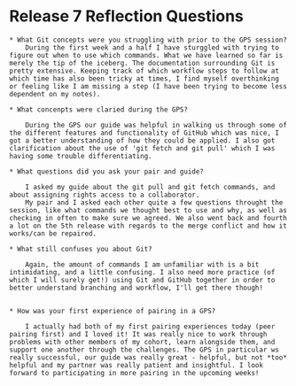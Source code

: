 # Release 7 Reflection Questions

	* What Git concepts were you struggling with prior to the GPS session?
		During the first week and a half I have sturggled with trying to figure out when to use which commands. What we have learned so far is merely the tip of the iceberg. The documentation surrounding Git is pretty extensive. Keeping track of which workflow steps to follow at which time has also been tricky at times, I find myself overthinking or feeling like I am missing a step (I have been trying to become less dependent on my notes). 

	* What concenpts were claried during the GPS?

		During the GPS our guide was helpful in walking us through some of the different features and functionality of GitHub which was nice, I got a better understanding of how they could be applied. I also got clarification about the use of 'git fetch and git pull' which I was having some trouble differentiating.

	* What questions did you ask your pair and guide?

		I asked my guide about the git pull and git fetch commands, and about assigning rights access to a collaborator. 
		My pair and I asked each other quite a few questions throught the session, like what commands we thought best to use and why, as well as checking in often to make sure we agreed. We also went back and fourth a lot on the 5th release with regards to the merge conflict and how it works/can be repaired. 

	* What still confuses you about Git?

		Again, the amount of commands I am unfamiliar with is a bit intimidating, and a little confusing. I also need more practice (of which I will surely get!) using Git and GitHub together in order to better understand branching and workflow, I'll get there though!


	* How was your first experience of pairing in a GPS?

		I actually had both of my first pairing experiences today (peer pairing first) and I loved it! It was really nice to work through problems with other members of my cohort, learn alongside them, and support one another through the challenges. The GPS in particular ws really successful, our guide was really great - helpful, but not *too* helpful and my partner was really patient and insightful. I look forward to participating in more pairing in the upcoming weeks!